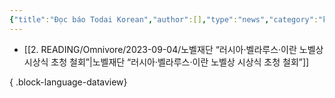 ```yaml
---
{"title":"Đọc báo Todai Korean","author":[],"type":"news","category":"korean","word-count":null,"dg-publish":true,"dg-hide":true,"tags":["korean","Todai_Korean"],"permalink":"/1-project/ngoai-ngu/tieng-han/doc-bao-todai-korean/","hide":true,"dgPassFrontmatter":true}
---
```


- [[2. READING/Omnivore/2023-09-04/노벨재단 “러시아·벨라루스·이란 노벨상 시상식 초청 철회”\|노벨재단 “러시아·벨라루스·이란 노벨상 시상식 초청 철회”]]

{ .block-language-dataview}
